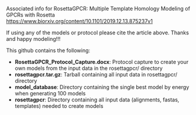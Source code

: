 Associated info for RosettaGPCR: Multiple Template Homology Modeling of GPCRs with Rosetta
https://www.biorxiv.org/content/10.1101/2019.12.13.875237v1

If using any of the models or protocol please cite the article above. Thanks and happy modeling!!!

This github contains the following:
* **RosettaGPCR_Protocol_Capture.docx**: Protocol capture to create your own models from the input data in the rosettagpcr/ directory
* **rosettagpcr.tar.gz**: Tarball containing all input data in rosettagpcr/ directory
* **model_database**: Directory containing the single best model by energy when generating 100 models
* **rosettagpcr**: Directory containing all input data (alignments, fastas, templates) needed to create models
